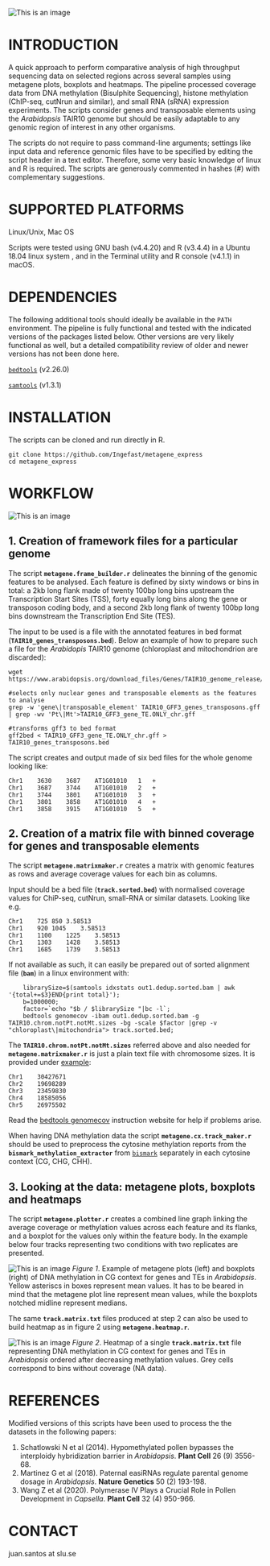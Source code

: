 ![This is an image](/images/title.png)

# INTRODUCTION

A quick approach to perform comparative analysis of high throughput sequencing data on selected regions across several samples using metagene plots, boxplots and heatmaps. The pipeline processed coverage data from DNA methylation (Bisulphite Sequencing), histone methylation (ChIP-seq, cutNrun and similar), and small RNA (sRNA) expression experiments. The scripts consider genes and transposable elements using the *Arabidopsis* TAIR10 genome but should be easily adaptable to any genomic region of interest in any other organisms.

The scripts do not require to pass command-line arguments; settings like input data and reference genomic files have to be specified by editing the script header in a text editor. Therefore, some very basic knowledge of linux and R is required. The scripts are generously commented in hashes (#) with complementary suggestions.
 
# SUPPORTED PLATFORMS

Linux/Unix, Mac OS

Scripts were tested using GNU bash (v4.4.20) and R (v3.4.4) in a Ubuntu 18.04 linux system , and in the Terminal utility and R console (v4.1.1) in macOS.

# DEPENDENCIES

The following additional tools should ideally be available in the ``PATH`` environment. The pipeline is fully functional and tested with the indicated versions of the packages listed below. Other versions are very likely functional as well, but a detailed compatibility review of older and newer versions has not been done here. 

[`bedtools`](https://bedtools.readthedocs.io/en/latest/#) (v2.26.0)

[`samtools`](http://www.htslib.org/) (v1.3.1)


# INSTALLATION

The scripts can be cloned and run directly in R.
```
git clone https://github.com/Ingefast/metagene_express
cd metagene_express
```
# WORKFLOW

![This is an image](/images/flowchart.png)


## 1. Creation of framework files for a particular genome

The script **`metagene.frame_builder.r`** delineates the binning of the genomic features to be analysed. Each feature is defined by sixty windows or bins in total: a 2kb long flank made of twenty 100bp long bins upstream the Transcription Start Sites (TSS), forty equally long bins along the gene or transposon coding body, and a second 2kb long flank of twenty 100bp long bins downstream the Transcription End Site (TES).

The input to be used is a file with the annotated features in bed format (**`TAIR10_genes_transposons.bed`**). Below an example of how to prepare such a file for the *Arabidopis* TAIR10 genome (chloroplast and mitochondrion are discarded):
```
wget https://www.arabidopsis.org/download_files/Genes/TAIR10_genome_release/TAIR10_gff3/TAIR10_GFF3_genes_transposons.gff

#selects only nuclear genes and transposable elements as the features to analyse
grep -w 'gene\|transposable_element' TAIR10_GFF3_genes_transposons.gff | grep -wv 'Pt\|Mt'>TAIR10_GFF3_gene_TE.ONLY_chr.gff

#transforms gff3 to bed format
gff2bed < TAIR10_GFF3_gene_TE.ONLY_chr.gff > TAIR10_genes_transposons.bed
```

The script creates and output made of six bed files for the whole genome looking like:
```
Chr1	3630	3687	AT1G01010	1	+
Chr1	3687	3744	AT1G01010	2	+
Chr1	3744	3801	AT1G01010	3	+
Chr1	3801	3858	AT1G01010	4	+
Chr1	3858	3915	AT1G01010	5	+
```

## 2. Creation of a matrix file with binned coverage for genes and transposable elements

The script **`metagene.matrixmaker.r`** creates a matrix with genomic features as rows and average coverage values for each bin as columns.

Input should be a bed file (**`track.sorted.bed`**) with normalised coverage values for ChiP-seq, cutNrun, small-RNA or similar datasets. Looking like e.g.
```
Chr1	725	850	3.58513
Chr1	920	1045	3.58513
Chr1	1100	1225	3.58513
Chr1	1303	1428	3.58513
Chr1	1685	1739	3.58513
```

If not available as such, it can easily be prepared out of sorted alignment file (**`bam`**) in a linux environment with:
```
	librarySize=$(samtools idxstats out1.dedup.sorted.bam | awk '{total+=$3}END{print total}');
	b=1000000;
	factor=`echo "$b / $librarySize "|bc -l`;
	bedtools genomecov -ibam out1.dedup.sorted.bam -g TAIR10.chrom.notPt.notMt.sizes -bg -scale $factor |grep -v "chloroplast\|mitochondria"> track.sorted.bed;
```

The **`TAIR10.chrom.notPt.notMt.sizes`** referred above and also needed for **`metagene.matrixmaker.r`** is just a plain text file with chromosome sizes. It is provided under [example](https://github.com/Ingefast/metagene_express/tree/main/example):
```
Chr1    30427671
Chr2    19698289
Chr3    23459830
Chr4    18585056
Chr5    26975502
```

Read the [bedtools genomecov](https://bedtools.readthedocs.io/en/latest/content/tools/genomecov.html) instruction website for help if problems arise.

When having DNA methylation data the script **`metagene.cx.track_maker.r`** should be used to preprocess the cytosine methylation reports from the **`bismark_methylation_extractor`** from [`bismark`](https://www.bioinformatics.babraham.ac.uk/projects/bismark/) separately in each cytosine context (CG, CHG, CHH).

## 3. Looking at the data: metagene plots, boxplots and heatmaps

The script **`metagene.plotter.r`** creates a combined line graph linking the average coverage or methylation values across each feature and its flanks, and a boxplot for the values only within the feature body. In the example below four tracks representing two conditions with two replicates are presented.


![This is an image](/images/figure1.png)
*Figure 1*. Example of metagene plots (left) and boxplots (right) of DNA methylation in CG context for genes and TEs in *Arabidopsis*. Yellow asteriscs in boxes represent mean values. It has to be beared in mind that the metagene plot line represent mean values, while the boxplots notched midline represent medians.


The same **`track.matrix.txt`** files produced at step 2 can also be used to build heatmap as in figure 2 using **`metagene.heatmap.r`**.


![This is an image](/images/figure2.png)
*Figure 2*. Heatmap of a single **`track.matrix.txt`** file representing DNA methylation in CG context for genes and TEs in *Arabidopsis* ordered after decreasing methylation values. Grey cells correspond to bins without coverage (NA data).


# REFERENCES

Modified versions of this scripts have been used to process the the datasets in the following papers:

1. Schatlowski N et al (2014). Hypomethylated pollen bypasses the interploidy hybridization barrier in *Arabidopsis*. **Plant Cell** 26 (9) 3556-68.
2. Martinez G et al (2018). Paternal easiRNAs regulate parental genome dosage in *Arabidopsis*. **Nature Genetics** 50 (2) 193-198.
3. Wang Z et al (2020). Polymerase IV Plays a Crucial Role in Pollen Development in *Capsella*. **Plant Cell** 32 (4) 950-966.

# CONTACT
juan.santos at slu.se
